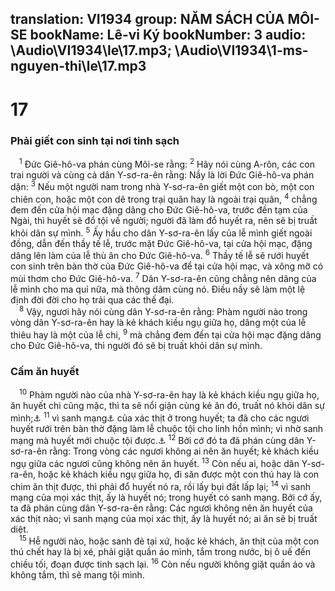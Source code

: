 translation: VI1934
group: NĂM SÁCH CỦA MÔI-SE
bookName: Lê-vi Ký 
bookNumber: 3
audio: \Audio\VI1934\le\17.mp3; \Audio\VI1934\1-ms-nguyen-thi\le\17.mp3
-------

<div class="title"><h1>17</h1><h3>Phải giết con sinh tại nơi tinh sạch</h3></div>
<span class="verse le_17_1"> <sup>1</sup> Đức Giê-hô-va phán cùng Môi-se rằng: </span>
<span class="verse le_17_2"><sup>2</sup> Hãy nói cùng A-rôn, các con trai người và cùng cả dân Y-sơ-ra-ên rằng: Nầy là lời Đức Giê-hô-va phán dặn: </span>
<span class="verse le_17_3"><sup>3</sup> Nếu một người nam trong nhà Y-sơ-ra-ên giết một con bò, một con chiên con, hoặc một con dê trong trại quân hay là ngoài trại quân, </span>
<span class="verse le_17_4"><sup>4</sup> chẳng đem đến cửa hội mạc đặng dâng cho Đức Giê-hô-va, trước đền tạm của Ngài, thì huyết sẽ đổ tội về người; người đã làm đổ huyết ra, nên sẽ bị truất khỏi dân sự mình. </span>
<span class="verse le_17_5"><sup>5</sup> Ấy hầu cho dân Y-sơ-ra-ên lấy của lễ mình giết ngoài đồng, dẫn đến thầy tế lễ, trước mặt Đức Giê-hô-va, tại cửa hội mạc, đặng dâng lên làm của lễ thù ân cho Đức Giê-hô-va. </span>
<span class="verse le_17_6"><sup>6</sup> Thầy tế lễ sẽ rưới huyết con sinh trên bàn thờ của Đức Giê-hô-va để tại cửa hội mạc, và xông mỡ có mùi thơm cho Đức Giê-hô-va. </span>
<span class="verse le_17_7"><sup>7</sup> Dân Y-sơ-ra-ên cũng chẳng nên dâng của lễ mình cho ma quỉ nữa, mà thông dâm cùng nó. Điều nầy sẽ làm một lệ định đời đời cho họ trải qua các thế đại. <br/></span>
<span class="verse le_17_8"> <sup>8</sup> Vậy, ngươi hãy nói cùng dân Y-sơ-ra-ên rằng: Phàm người nào trong vòng dân Y-sơ-ra-ên hay là kẻ khách kiều ngụ giữa họ, dâng một của lễ thiêu hay là một của lễ chi, </span>
<span class="verse le_17_9"><sup>9</sup> mà chẳng đem đến tại cửa hội mạc đặng dâng cho Đức Giê-hô-va, thì người đó sẽ bị truất khỏi dân sự mình. <br/></span>
<div class="title"><h3>Cấm ăn huyết</h3></div>
<span class="verse le_17_10"> <sup>10</sup> Phàm người nào của nhà Y-sơ-ra-ên hay là kẻ khách kiều ngụ giữa họ, ăn huyết chi cũng mặc, thì ta sẽ nổi giận cùng kẻ ăn đó, truất nó khỏi dân sự mình;<a data-toggle="tooltip" data-placement="bottom" title="Sa 9:4; Le 7:26-27; 19:26; Phu 12:16,23; 15:23">⚓</a></span>
<span class="verse le_17_11"><sup>11</sup> vì sanh mạng<a data-toggle="tooltip" data-placement="bottom" title="Nguyên bổn rằng: Linh hồn vẫn ở trong huyết">⚓</a> của xác thịt ở trong huyết; ta đã cho các ngươi huyết rưới trên bàn thờ đặng làm lễ chuộc tội cho linh hồn mình; vì nhờ sanh mạng mà huyết mới chuộc tội được.<a data-toggle="tooltip" data-placement="bottom" title="He 9:22">⚓</a></span>
<span class="verse le_17_12"><sup>12</sup> Bởi cớ đó ta đã phán cùng dân Y-sơ-ra-ên rằng: Trong vòng các ngươi không ai nên ăn huyết; kẻ khách kiều ngụ giữa các ngươi cũng không nên ăn huyết. </span>
<span class="verse le_17_13"><sup>13</sup> Còn nếu ai, hoặc dân Y-sơ-ra-ên, hoặc kẻ khách kiều ngụ giữa họ, đi săn được một con thú hay là con chim ăn thịt được, thì phải đổ huyết nó ra, rồi lấy bụi đất lấp lại; </span>
<span class="verse le_17_14"><sup>14</sup> vì sanh mạng của mọi xác thịt, ấy là huyết nó; trong huyết có sanh mạng. Bởi cớ ấy, ta đã phán cùng dân Y-sơ-ra-ên rằng: Các ngươi không nên ăn huyết của xác thịt nào; vì sanh mạng của mọi xác thịt, ấy là huyết nó; ai ăn sẽ bị truất diệt. <br/></span>
<span class="verse le_17_15"> <sup>15</sup> Hễ người nào, hoặc sanh đẻ tại xứ, hoặc kẻ khách, ăn thịt của một con thú chết hay là bị xé, phải giặt quần áo mình, tắm trong nước, bị ô uế đến chiều tối, đoạn được tinh sạch lại. </span>
<span class="verse le_17_16"><sup>16</sup> Còn nếu người không giặt quần áo và không tắm, thì sẽ mang tội mình. <br/></span>
